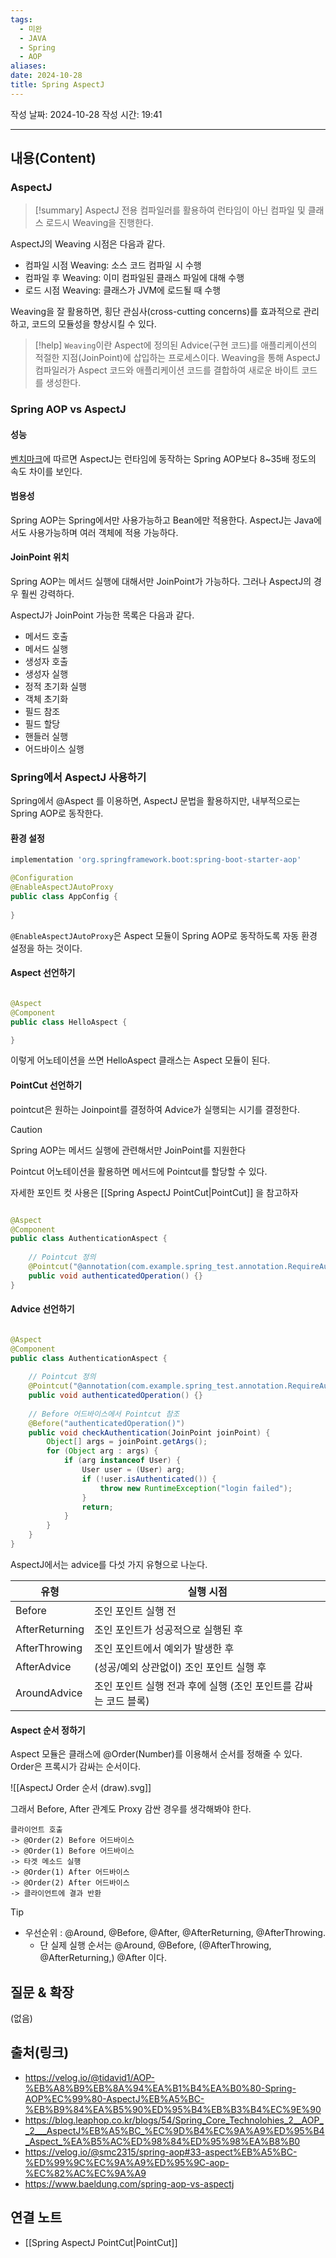 ```yaml
---
tags:
  - 미완
  - JAVA
  - Spring
  - AOP
aliases: 
date: 2024-10-28
title: Spring AspectJ
---
```

작성 날짜: 2024-10-28
작성 시간: 19:41


----
## 내용(Content)

### AspectJ

>[!summary]
>AspectJ 전용 컴파일러를 활용하여 런타임이 아닌 컴파일 및 클래스 로드시 Weaving을 진행한다.

AspectJ의 Weaving 시점은 다음과 같다.

- 컴파일 시점 Weaving: 소스 코드 컴파일 시 수행
- 컴파일 후 Weaving: 이미 컴파일된 클래스 파일에 대해 수행
- 로드 시점 Weaving: 클래스가 JVM에 로드될 때 수행

Weaving을 잘 활용하면, 횡단 관심사(cross-cutting concerns)를 효과적으로 관리하고, 코드의 모듈성을 향상시킬 수 있다.

>[!help]
>`Weaving`이란 Aspect에 정의된 Advice(구현 코드)를 애플리케이션의 적절한 지점(JoinPoint)에 삽입하는 프로세스이다. Weaving을 통해 AspectJ 컴파일러가 Aspect 코드와 애플리케이션 코드를 결합하여 새로운 바이트 코드를 생성한다.


### Spring AOP vs AspectJ

#### 성능

[벤치마크](https://web.archive.org/web/20150520175004/https://docs.codehaus.org/display/AW/AOP+Benchmark)에 따르면 AspectJ는 런타임에 동작하는 Spring AOP보다 8~35배 정도의 속도 차이를 보인다.

#### 범용성

Spring AOP는 Spring에서만 사용가능하고 Bean에만 적용한다. AspectJ는 Java에서도 사용가능하며 여러 객체에 적용 가능하다.

#### JoinPoint 위치

Spring AOP는 메서드 실행에 대해서만 JoinPoint가 가능하다. 그러나 AspectJ의 경우 훨씬 강력하다.

AspectJ가 JoinPoint 가능한 목록은 다음과 같다.
- 메서드 호출
- 메서드 실행
- 생성자 호출
- 생성자 실행
- 정적 초기화 실행
- 객체 초기화
- 필드 참조
- 필드 할당
- 핸들러 실행
- 어드바이스 실행

### Spring에서 AspectJ 사용하기

Spring에서 @Aspect 를 이용하면, AspectJ 문법을 활용하지만, 내부적으로는 Spring AOP로 동작한다.

#### 환경 설정

```gradle
implementation 'org.springframework.boot:spring-boot-starter-aop'
```

```java
@Configuration
@EnableAspectJAutoProxy
public class AppConfig {
    
}

```

`@EnableAspectJAutoProxy`은 Aspect 모듈이 Spring AOP로 동작하도록 자동 환경 설정을 하는 것이다.

#### Aspect 선언하기

```java

@Aspect
@Component
public class HelloAspect {

}
```

이렇게 어노테이션을 쓰면 HelloAspect 클래스는 Aspect 모듈이 된다.

#### PointCut 선언하기

pointcut은 원하는 Joinpoint를 결정하여 Advice가 실행되는 시기를 결정한다. 

>[!caution]
>Spring AOP는 메서드 실행에 관련해서만 JoinPoint를 지원한다

Pointcut 어노테이션을 활용하면 메서드에 Pointcut를 할당할 수 있다.

자세한 포인트 컷 사용은 [[Spring AspectJ PointCut|PointCut]] 을 참고하자

```java

@Aspect
@Component
public class AuthenticationAspect {
    
    // Pointcut 정의
    @Pointcut("@annotation(com.example.spring_test.annotation.RequireAuthentication)")
    public void authenticatedOperation() {}
}
```

#### Advice 선언하기

```java

@Aspect
@Component
public class AuthenticationAspect {
    
    // Pointcut 정의
    @Pointcut("@annotation(com.example.spring_test.annotation.RequireAuthentication)")
    public void authenticatedOperation() {}
    
    // Before 어드바이스에서 Pointcut 참조
    @Before("authenticatedOperation()")
    public void checkAuthentication(JoinPoint joinPoint) {
        Object[] args = joinPoint.getArgs();
        for (Object arg : args) {
            if (arg instanceof User) {
                User user = (User) arg;
                if (!user.isAuthenticated()) {
                    throw new RuntimeException("login failed");
                }
                return;
            }
        }
    }
}
```

AspectJ에서는 advice를 다섯 가지 유형으로 나눈다.

|**유형**|**실행 시점**|
|---|---|
|Before|조인 포인트 실행 전|
|AfterReturning|조인 포인트가 성공적으로 실행된 후|
|AfterThrowing|조인 포인트에서 예외가 발생한 후|
|AfterAdvice|(성공/예외 상관없이) 조인 포인트 실행 후|
|AroundAdvice|조인 포인트 실행 전과 후에 실행 (조인 포인트를 감싸는 코드 블록)|

#### Aspect 순서 정하기

Aspect 모듈은 클래스에 @Order(Number)를 이용해서 순서를 정해줄 수 있다. Order은 프록시가 감싸는 순서이다.

![[AspectJ Order 순서 (draw).svg]]

그래서 Before, After 관계도 Proxy 감싼 경우를 생각해봐야 한다.

```text
클라이언트 호출
-> @Order(2) Before 어드바이스
-> @Order(1) Before 어드바이스
-> 타겟 메소드 실행
-> @Order(1) After 어드바이스
-> @Order(2) After 어드바이스
-> 클라이언트에 결과 반환
```

>[!tip]
>- 우선순위 : @Around, @Before, @After, @AfterReturning, @AfterThrowing.
>    - 단 실제 실행 순서는 @Around, @Before, (@AfterThrowing, @AfterReturning,) @After 이다.

## 질문 & 확장

(없음)

## 출처(링크)

- https://velog.io/@tidavid1/AOP-%EB%A8%B9%EB%8A%94%EA%B1%B4%EA%B0%80-Spring-AOP%EC%99%80-AspectJ%EB%A5%BC-%EB%B9%84%EA%B5%90%ED%95%B4%EB%B3%B4%EC%9E%90
- https://blog.leaphop.co.kr/blogs/54/Spring_Core_Technolohies_2__AOP__2___AspectJ%EB%A5%BC_%EC%9D%B4%EC%9A%A9%ED%95%B4_Aspect_%EA%B5%AC%ED%98%84%ED%95%98%EA%B8%B0
- https://velog.io/@smc2315/spring-aop#33-aspect%EB%A5%BC-%ED%99%9C%EC%9A%A9%ED%95%9C-aop-%EC%82%AC%EC%9A%A9
- https://www.baeldung.com/spring-aop-vs-aspectj


## 연결 노트

- [[Spring AspectJ PointCut|PointCut]]








